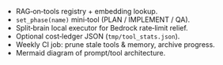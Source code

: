 * RAG‑on‑tools registry + embedding lookup.  
* `set_phase(name)` mini‑tool (PLAN / IMPLEMENT / QA).  
* Split‑brain local executor for Bedrock rate‑limit relief.  
* Optional cost‑ledger JSON (`tmp/tool_stats.json`).  
* Weekly CI job: prune stale tools & memory, archive progress.  
* Mermaid diagram of prompt/tool architecture.
